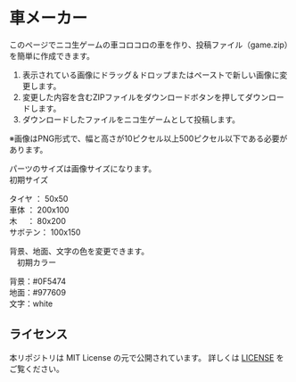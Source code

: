 # 車メーカー

このページでニコ生ゲームの車コロコロの車を作り、投稿ファイル（game.zip）を簡単に作成できます。

1. 表示されている画像にドラッグ＆ドロップまたはペーストで新しい画像に変更します。
2. 変更した内容を含むZIPファイルをダウンロードボタンを押してダウンロードします。
3. ダウンロードしたファイルをニコ生ゲームとして投稿します。

※画像はPNG形式で、幅と高さが10ピクセル以上500ピクセル以下である必要があります。  
  
パーツのサイズは画像サイズになります。  
  初期サイズ  
  
 タイヤ   ： 50x50  
 車体    ： 200x100  
 木    　： 80x200  
 サボテン： 100x150  
   
背景、地面、文字の色を変更できます。  
　初期カラー  
   
 背景：#0F5474  
 地面：#977609  
 文字：white  
   
## ライセンス

本リポジトリは MIT License の元で公開されています。
詳しくは [LICENSE](./LICENSE) をご覧ください。 
